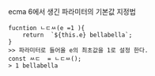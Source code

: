ecma 6에서 생긴 파라미터의 기본값 지정법

```
fucntion ㄴㄷㅆ(e =1 ){
	return	`${this.e} bellabella`;
}
>> 파라미터로 들어올 e의 최초값을 1로 설정 한다.
const ㅆㄷ  = ㄴㄷㅆ();
> 1 bellabella
```

